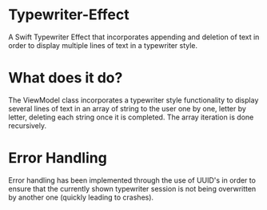 # Typewriter-Effect
A Swift Typewriter Effect that incorporates appending and deletion of text in order to display multiple lines of text in a typewriter style.

# What does it do?
The ViewModel class incorporates a typewriter style functionality to display several lines of text in an array of string to the user one by one, letter by letter, deleting each string once it is completed. The array iteration is done recursively.

# Error Handling
Error handling has been implemented through the use of UUID's in order to ensure that the currently shown typewriter session is not being overwritten by another one (quickly leading to crashes).
